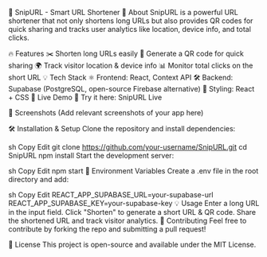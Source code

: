 🚀 SnipURL - Smart URL Shortener
📌 About
SnipURL is a powerful URL shortener that not only shortens long URLs but also provides QR codes for quick sharing and tracks user analytics like location, device info, and total clicks.

🔥 Features
✂️ Shorten long URLs easily
📌 Generate a QR code for quick sharing
🌍 Track visitor location & device info
📊 Monitor total clicks on the short URL
💡 Tech Stack
⚛️ Frontend: React, Context API
🛠 Backend: Supabase (PostgreSQL, open-source Firebase alternative)
🎨 Styling: React + CSS
🚀 Live Demo
🔗 Try it here: SnipURL Live

📸 Screenshots
(Add relevant screenshots of your app here)

🛠 Installation & Setup
Clone the repository and install dependencies:

sh
Copy
Edit
git clone https://github.com/your-username/SnipURL.git
cd SnipURL
npm install
Start the development server:

sh
Copy
Edit
npm start
🔑 Environment Variables
Create a .env file in the root directory and add:

sh
Copy
Edit
REACT_APP_SUPABASE_URL=your-supabase-url
REACT_APP_SUPABASE_KEY=your-supabase-key
💡 Usage
Enter a long URL in the input field.
Click "Shorten" to generate a short URL & QR code.
Share the shortened URL and track visitor analytics.
🤝 Contributing
Feel free to contribute by forking the repo and submitting a pull request!

📜 License
This project is open-source and available under the MIT License.
